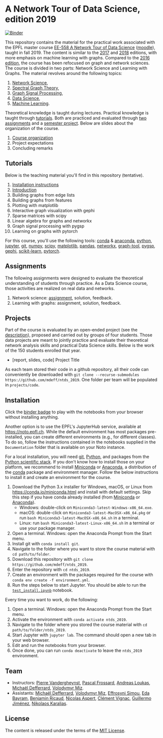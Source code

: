 # A Network Tour of Data Science, edition 2019

[![Binder](https://mybinder.org/badge_logo.svg)][binder]

[binder]: https://mybinder.org/v2/gh/mdeff/ntds_2019/outputs?urlpath=lab

This repository contains the material for the practical work associated with the EPFL master course [EE-558 A Network Tour of Data Science][epfl] ([moodle]), taught in fall 2019.
The content is similar to the [2017] and [2018] editions, with more emphasis on machine learning with graphs.
Compared to the [2016 edition], the course has been refocused on graph and network sciences.
The course is divided in two parts: Network Science and Learning with Graphs.
The material revolves around the following topics:

1. [Network Science](https://en.wikipedia.org/wiki/Network_science),
1. [Spectral Graph Theory](https://en.wikipedia.org/wiki/Spectral_graph_theory),
1. [Graph Signal Processing](https://arxiv.org/abs/1211.0053),
1. [Data Science](https://en.wikipedia.org/wiki/Data_science),
1. [Machine Learning](https://en.wikipedia.org/wiki/Machine_learning).

Theoretical knowledge is taught during lectures.
Practical knowledge is taught through [tutorials](#tutorials).
Both are practiced and evaluated through [two assignments](#assignments) and a [semester project](#projects).
Below are slides about the organization of the course.

1. [Course organization][practical_info]
1. Project expectations
1. Concluding remarks

[epfl]: https://edu.epfl.ch/coursebook/en/a-network-tour-of-data-science-EE-558
[moodle]: https://moodle.epfl.ch/course/view.php?id=15299
[2016 edition]: https://github.com/mdeff/ntds_2016
[2017]: https://github.com/mdeff/ntds_2017
[2018]: https://github.com/mdeff/ntds_2018

[practical_info]: https://github.com/mdeff/ntds_2019/blob/outputs/slides/ntds_info.pdf
[projects]: https://github.com/mdeff/ntds_2019/blob/outputs/slides/ntds_projects.pdf

## Tutorials

Below is the teaching material you'll find in this repository (tentative).

1. [Installation instructions](#installation)
1. [Introduction][t01]
1. Building graphs from edge lists
1. Building graphs from features
1. Plotting with matplotlib
1. Interactive graph visualization with gephi
1. Sparse matrices with scipy
1. Linear algebra for graphs and networkx
1. Graph signal processing with pygsp
1. Learning on graphs with pytorch

[t01]: https://nbviewer.jupyter.org/github/mdeff/ntds_2019/blob/outputs/tutorials/01_introduction.ipynb

For this course, you'll use the following tools:
[conda] & [anaconda], [python], [jupyter], [git], [numpy], [scipy], [matplotlib], [pandas], [networkx], [graph-tool], [pygsp], [gephi], [scikit-learn], [pytorch].

[conda]: https://conda.io
[anaconda]: https://anaconda.org
[python]: https://www.python.org
[jupyter]: https://jupyter.org
[git]: https://git-scm.com
[numpy]: https://www.numpy.org
[scipy]: https://www.scipy.org
[matplotlib]: https://matplotlib.org
[pandas]: https://pandas.pydata.org
[networkx]: https://networkx.github.io
[graph-tool]: https://graph-tool.skewed.de
[pygsp]: https://pygsp.readthedocs.io
[gephi]: https://gephi.org
[scikit-learn]: https://scikit-learn.org
[pytorch]: https://pytorch.org

## Assignments

The following assignments were designed to evaluate the theoretical understanding of students through practice.
As a Data Science course, those activities are realized on real data and networks.

1. Network science: [assignment][a1q], solution, feedback.
1. Learning with graphs: assignment, solution, feedback.

[a1q]: https://nbviewer.jupyter.org/github/mdeff/ntds_2019/blob/outputs/assignments/1_network_science.ipynb

## Projects

Part of the course is evaluated by an open-ended project (see the [description][projects]), proposed and carried out by groups of four students.
Those data projects are meant to jointly practice and evaluate their theoretical network analysis skills and practical Data Science skills.
Below is the work of the 150 students enrolled that year.

* [report, slides, code] Project Title

As each team stored their code in a github repository, all their code can conveniently be downloaded with `git clone --recurse-submodules https://github.com/mdeff/ntds_2019`.
One folder per team will be populated in `projects/code`.

## Installation

Click the [binder badge][binder] to play with the notebooks from your browser without installing anything.

Another option is to use the EPFL's JupyterHub service, available at <https://noto.epfl.ch>.
While the default environment has most packages pre-installed, you can create different environments (e.g., for different classes).
To do so, follow the instructions contained in the notebooks supplied in the `Documentation` folder that is available on your Noto instance.

For a local installation, you will need [git], [Python], and packages from the [Python scientific stack][scipy].
If you don't know how to install those on your platform, we recommend to install [Miniconda] or [Anaconda], a distribution of the [conda] package and environment manager.
Follow the below instructions to install it and create an environment for the course.

1. Download the Python 3.x installer for Windows, macOS, or Linux from <https://conda.io/miniconda.html> and install with default settings.
   Skip this step if you have conda already installed (from [Miniconda] or [Anaconda]).
   * Windows: double-click on `Miniconda3-latest-Windows-x86_64.exe`.
   * macOS: double-click on `Miniconda3-latest-MacOSX-x86_64.pkg` or run `bash Miniconda3-latest-MacOSX-x86_64.sh` in a terminal.
   * Linux: run `bash Miniconda3-latest-Linux-x86_64.sh` in a terminal or use your package manager.
1. Open a terminal.
   Windows: open the Anaconda Prompt from the Start menu.
1. Install git with `conda install git`.
1. Navigate to the folder where you want to store the course material with `cd path/to/folder`.
1. Download this repository with `git clone https://github.com/mdeff/ntds_2019`.
1. Enter the repository with `cd ntds_2019`.
1. Create an environment with the packages required for the course with `conda env create -f environment.yml`.
1. Run the steps below to start Jupyter. You should be able to run the [`test_install.ipynb`][test_install] notebook.

[test_install]: https://nbviewer.jupyter.org/github/mdeff/ntds_2019/blob/outputs/test_install.ipynb

Every time you want to work, do the following:

1. Open a terminal.
   Windows: open the Anaconda Prompt from the Start menu.
1. Activate the environment with `conda activate ntds_2019`.
1. Navigate to the folder where you stored the course material with `cd path/to/folder/ntds_2019`.
1. Start Jupyter with `jupyter lab`.
   The command should open a new tab in your web browser.
1. Edit and run the notebooks from your browser.
1. Once done, you can run `conda deactivate` to leave the `ntds_2019` environment.

[git]: https://git-scm.com
[python]: https://www.python.org
[scipy]: https://www.scipy.org
[anaconda]: https://www.anaconda.com/download
[miniconda]: https://conda.io/miniconda.html
[conda]: https://conda.io
[conda-forge]: https://conda-forge.org

## Team

* Instructors:
[Pierre Vandergheynst](https://people.epfl.ch/pierre.vandergheynst),
[Pascal Frossard](https://people.epfl.ch/pascal.frossard),
[Andreas Loukas](https://andreasloukas.blog),
[Michaël Defferrard](https://deff.ch),
[Volodymyr Miz](http://miz.space).
* Assistants:
[Michaël Defferrard](https://deff.ch),
[Volodymyr Miz](http://miz.space),
[Effrosyni Simou](https://people.epfl.ch/effrosyni.simou),
[Eda Bayram](https://people.epfl.ch/eda.bayram),
[Benjamin Ricaud](https://github.com/bricaud),
[Nicolas Aspert](https://people.epfl.ch/nicolas.aspert),
[Clément Vignac](https://people.epfl.ch/clement.vignac),
[Guillermo Jiménez](https://gortizji.github.io),
[Nikolaos Karalias](https://people.epfl.ch/nikolaos.karalias).

## License

The content is released under the terms of the [MIT License](LICENSE.txt).
